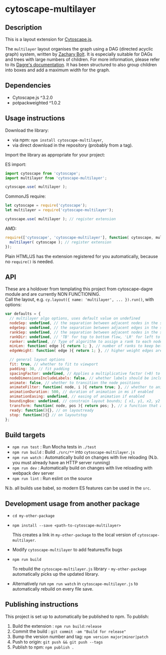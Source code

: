 cytoscape-multilayer
================================================================================
## Description

This is a layout extension for [Cytoscape.js](https://github.com/cytoscape/cytoscape.js).

The `multilayer` layout organises the graph using a DAG (directed acyclic graph) system, written by [Zachary Bolt](https://ualr.edu/computerscience/zachary-bolt-b-sc-graduate-assistant-lecturer/).  It is especially suitable for DAGs and trees with large numbers of children.  For more information, please refer to its [Dagre's documentation](https://github.com/cpettitt/dagre).
It has been structured to also group children into boxes and add a maximum width for the graph.

## Dependencies

 * Cytoscape.js ^3.2.0
 * potpackweighted ^1.0.2


## Usage instructions

Download the library:
 * via npm: `npm install cytoscape-multilayer`,
 * via direct download in the repository (probably from a tag).

Import the library as appropriate for your project:

ES import:

```js
import cytoscape from 'cytoscape';
import multilayer from 'cytoscape-multilayer';

cytoscape.use( multilayer );
```

CommonJS require:

```js
let cytoscape = require('cytoscape');
let multilayer = require('cytoscape-multilayer');

cytoscape.use( multilayer ); // register extension
```

AMD:

```js
require(['cytoscape', 'cytoscape-multilayer'], function( cytoscape, multilayer ){
  multilayer( cytoscape ); // register extension
});
```

Plain HTML/JS has the extension registered for you automatically, because no `require()` is needed.


## API
These are a holdover from templating this project from cytoscape-dagre module and are currently NON FUNCTIONING.  
Call the layout, e.g. `cy.layout({ name: 'multilayer', ... }).run()`, with options:

```js
var defaults = {
  // multilayer algo options, uses default value on undefined
  nodeSep: undefined, // the separation between adjacent nodes in the same rank
  edgeSep: undefined, // the separation between adjacent edges in the same rank
  rankSep: undefined, // the separation between adjacent nodes in the same rank
  rankDir: undefined, // 'TB' for top to bottom flow, 'LR' for left to right,
  ranker: undefined, // Type of algorithm to assign a rank to each node in the input graph. Possible values: 'network-simplex', 'tight-tree' or 'longest-path'
  minLen: function( edge ){ return 1; }, // number of ranks to keep between the source and target of the edge
  edgeWeight: function( edge ){ return 1; }, // higher weight edges are generally made shorter and straighter than lower weight edges

  // general layout options
  fit: true, // whether to fit to viewport
  padding: 30, // fit padding
  spacingFactor: undefined, // Applies a multiplicative factor (>0) to expand or compress the overall area that the nodes take up
  nodeDimensionsIncludeLabels: false, // whether labels should be included in determining the space used by a node
  animate: false, // whether to transition the node positions
  animateFilter: function( node, i ){ return true; }, // whether to animate specific nodes when animation is on; non-animated nodes immediately go to their final positions
  animationDuration: 500, // duration of animation in ms if enabled
  animationEasing: undefined, // easing of animation if enabled
  boundingBox: undefined, // constrain layout bounds; { x1, y1, x2, y2 } or { x1, y1, w, h }
  transform: function( node, pos ){ return pos; }, // a function that applies a transform to the final node position
  ready: function(){}, // on layoutready
  stop: function(){} // on layoutstop
};
```


## Build targets

* `npm run test` : Run Mocha tests in `./test`
* `npm run build` : Build `./src/**` into `cytoscape-multilayer.js`
* `npm run watch` : Automatically build on changes with live reloading (N.b. you must already have an HTTP server running)
* `npm run dev` : Automatically build on changes with live reloading with webpack dev server
* `npm run lint` : Run eslint on the source

N.b. all builds use babel, so modern ES features can be used in the `src`.

## Development usage from another package

* `cd my-other-package`
* `npm install --save <path-to-cytoscape-multilayer>`

  This creates a link in `my-other-package` to the local version of `cytoscape-multilayer`.

* Modify `cytoscape-multilayer` to add features/fix bugs
* `npm run build`

  To rebuild the `cytoscape-multilayer.js` library - `my-other-package` automatically picks up the updated library.

* Alternatively run `npm run watch` in `cytoscape-multilayer.js` to automatically rebuild on every file save.

## Publishing instructions

This project is set up to automatically be published to npm.  To publish:

1. Build the extension : `npm run build:release`
1. Commit the build : `git commit -am "Build for release"`
1. Bump the version number and tag: `npm version major|minor|patch`
1. Push to origin: `git push && git push --tags`
1. Publish to npm: `npm publish .`
